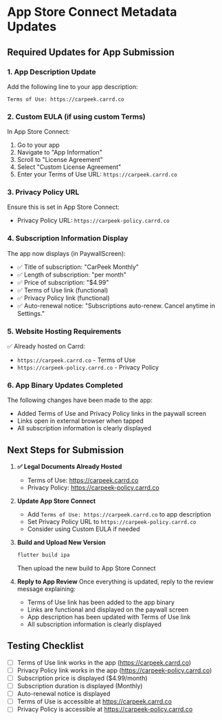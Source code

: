 # App Store Connect Metadata Updates

## Required Updates for App Submission

### 1. App Description Update
Add the following line to your app description:

```
Terms of Use: https://carpeek.carrd.co
```

### 2. Custom EULA (if using custom Terms)
In App Store Connect:
1. Go to your app
2. Navigate to "App Information"
3. Scroll to "License Agreement"
4. Select "Custom License Agreement"
5. Enter your Terms of Use URL: `https://carpeek.carrd.co`

### 3. Privacy Policy URL
Ensure this is set in App Store Connect:
- Privacy Policy URL: `https://carpeek-policy.carrd.co`

### 4. Subscription Information Display
The app now displays (in PaywallScreen):
- ✅ Title of subscription: "CarPeek Monthly"
- ✅ Length of subscription: "per month"
- ✅ Price of subscription: "$4.99"
- ✅ Terms of Use link (functional)
- ✅ Privacy Policy link (functional)
- ✅ Auto-renewal notice: "Subscriptions auto-renew. Cancel anytime in Settings."

### 5. Website Hosting Requirements
✅ Already hosted on Carrd:
- `https://carpeek.carrd.co` - Terms of Use
- `https://carpeek-policy.carrd.co` - Privacy Policy

### 6. App Binary Updates Completed
The following changes have been made to the app:
- Added Terms of Use and Privacy Policy links in the paywall screen
- Links open in external browser when tapped
- All subscription information is clearly displayed

## Next Steps for Submission

1. **✅ Legal Documents Already Hosted**
   - Terms of Use: https://carpeek.carrd.co
   - Privacy Policy: https://carpeek-policy.carrd.co

2. **Update App Store Connect**
   - Add `Terms of Use: https://carpeek.carrd.co` to app description
   - Set Privacy Policy URL to `https://carpeek-policy.carrd.co`
   - Consider using Custom EULA if needed

3. **Build and Upload New Version**
   ```bash
   flutter build ipa
   ```
   Then upload the new build to App Store Connect

4. **Reply to App Review**
   Once everything is updated, reply to the review message explaining:
   - Terms of Use link has been added to the app binary
   - Links are functional and displayed on the paywall screen
   - App description has been updated with Terms of Use link
   - All subscription information is clearly displayed

## Testing Checklist
- [ ] Terms of Use link works in the app (https://carpeek.carrd.co)
- [ ] Privacy Policy link works in the app (https://carpeek-policy.carrd.co)
- [ ] Subscription price is displayed ($4.99/month)
- [ ] Subscription duration is displayed (Monthly)
- [ ] Auto-renewal notice is displayed
- [ ] Terms of Use is accessible at https://carpeek.carrd.co
- [ ] Privacy Policy is accessible at https://carpeek-policy.carrd.co